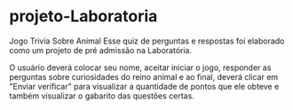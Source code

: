 # projeto-Laboratoria
Jogo Trivia Sobre Animal
Esse quiz de perguntas e respostas foi elaborado como um projeto de pré admissão na Laboratória.

O usuário deverá colocar seu nome, aceitar iniciar o jogo, responder as perguntas sobre curiosidades do reino animal e ao final, deverá clicar em "Enviar verificar" para visualizar a quantidade de pontos que ele obteve e também visualizar o gabarito das questões certas.
